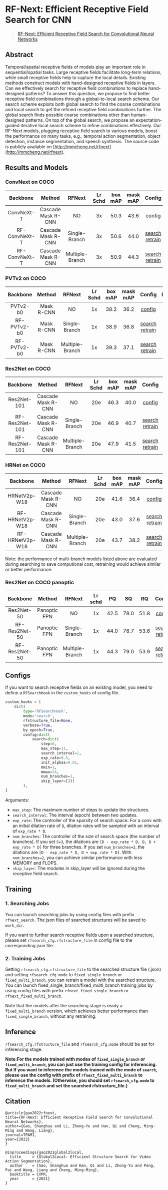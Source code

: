 # RF-Next: Efficient Receptive Field Search for CNN

> [RF-Next: Efficient Receptive Field Search for Convolutional Neural Networks](http://mftp.mmcheng.net/Papers/22TPAMI-ActionSeg.pdf)

<!-- [ALGORITHM] -->

## Abstract

Temporal/spatial receptive fields of models play an important role in sequential/spatial tasks. Large receptive fields facilitate long-term relations, while small receptive fields help to capture the local details. Existing methods construct models with hand-designed receptive fields in layers. Can we effectively search for receptive field combinations to replace hand-designed patterns? To answer this question, we propose to find better receptive field combinations through a global-to-local search scheme. Our search scheme exploits both global search to find the coarse combinations and local search to get the refined receptive field combinations further. The global search finds possible coarse combinations other than human-designed patterns. On top of the global search, we propose an expectation-guided iterative local search scheme to refine combinations effectively. Our RF-Next models, plugging receptive field search to various models, boost the performance on many tasks, e.g., temporal action segmentation, object detection, instance segmentation, and speech synthesis.
The source code is publicly available on [http://mmcheng.net/rfnext](http://mmcheng.net/rfnext).

## Results and Models

### ConvNext on COCO

|   Backbone    |       Method       |     RFNext      | Lr Schd | box mAP | mask mAP |                                                                                                                                                                             Config                                                                                                                                                                              |                                                                                                                                                                                                  Download                                                                                                                                                                                                  |
| :-----------: | :----------------: | :-------------: | :-----: | :-----: | :------: | :-------------------------------------------------------------------------------------------------------------------------------------------------------------------------------------------------------------------------------------------------------------------------------------------------------------------------------------------------------------: | :--------------------------------------------------------------------------------------------------------------------------------------------------------------------------------------------------------------------------------------------------------------------------------------------------------------------------------------------------------------------------------------------------------: |
|  ConvNeXt-T   | Cascade Mask R-CNN |       NO        |   3x    |  50.3   |   43.6   |                                                                                                             [config](https://github.com/open-mmlab/mmdetection/blob/master/configs/convnext/mask_rcnn_convnext-t_p4_w7_fpn_fp16_ms-crop_3x_coco.py)                                                                                                             | [model](https://download.openmmlab.com/mmdetection/v2.0/convnext/mask_rcnn_convnext-t_p4_w7_fpn_fp16_ms-crop_3x_coco/mask_rcnn_convnext-t_p4_w7_fpn_fp16_ms-crop_3x_coco_20220426_154953-050731f4.pth) \| [log](https://download.openmmlab.com/mmdetection/v2.0/convnext/mask_rcnn_convnext-t_p4_w7_fpn_fp16_ms-crop_3x_coco/mask_rcnn_convnext-t_p4_w7_fpn_fp16_ms-crop_3x_coco_20220426_154953.log.json) |
| RF-ConvNeXt-T | Cascade Mask R-CNN |  Single-Branch  |   3x    |  50.6   |   44.0   | [search](https://github.com/open-mmlab/mmdetection/tree/master/configs/rfnext/rfnext_search_cascade_mask_rcnn_convnext-t_p4_w7_fpn_giou_4conv1f_fp16_ms-crop_3x_coco.py) [retrain](https://github.com/open-mmlab/mmdetection/tree/master/configs/rfnext/rfnext_fixed_single_branch_cascade_mask_rcnn_convnext-t_p4_w7_fpn_giou_4conv1f_fp16_ms-crop_3x_coco.py) |                                                                                                                                                                                          [model](<>) \| [log](<>)                                                                                                                                                                                          |
| RF-ConvNeXt-T | Cascade Mask R-CNN | Multiple-Branch |   3x    |  50.9   |   44.3   | [search](https://github.com/open-mmlab/mmdetection/tree/master/configs/rfnext/rfnext_search_cascade_mask_rcnn_convnext-t_p4_w7_fpn_giou_4conv1f_fp16_ms-crop_3x_coco.py) [retrain](https://github.com/open-mmlab/mmdetection/tree/master/configs/rfnext/rfnext_fixed_multi_branch_cascade_mask_rcnn_convnext-t_p4_w7_fpn_giou_4conv1f_fp16_ms-crop_3x_coco.py)  |                                                                                                                                                                                          [model](<>) \| [log](<>)                                                                                                                                                                                          |

### PVTv2 on COCO

|  Backbone   |   Method   |     RFNext      | Lr Schd | box mAP | mask mAP |                                                                                                                                   Config                                                                                                                                    |                                                       Download                                                       |
| :---------: | :--------: | :-------------: | :-----: | :-----: | :------: | :-------------------------------------------------------------------------------------------------------------------------------------------------------------------------------------------------------------------------------------------------------------------------: | :------------------------------------------------------------------------------------------------------------------: |
|  PVTv2-b0   | Mask R-CNN |       NO        |   1x    |  38.2   |   36.2   |                                                                                                         [config](https://github.com/whai362/PVT/tree/v2/detection)                                                                                                          | [model](https://github.com/whai362/PVT/tree/v2/detection) \| [log](https://github.com/whai362/PVT/tree/v2/detection) |
| RF-PVTv2-b0 | Mask R-CNN |  Single-Branch  |   1x    |  38.9   |   36.8   | [search](https://github.com/open-mmlab/mmdetection/tree/master/configs/rfnext/rfnext_search_mask_rcnn_pvtv2-b0_fpn_1x_coco.py) [retrain](https://github.com/open-mmlab/mmdetection/tree/master/configs/rfnext/rfnext_fixed_single_branch_mask_rcnn_pvtv2-b0_fpn_1x_coco.py) |                                               [model](<>) \| [log](<>)                                               |
| RF-PVTv2-b0 | Mask R-CNN | Multiple-Branch |   1x    |  39.3   |   37.1   | [search](https://github.com/open-mmlab/mmdetection/tree/master/configs/rfnext/rfnext_search_mask_rcnn_pvtv2-b0_fpn_1x_coco.py) [retrain](https://github.com/open-mmlab/mmdetection/tree/master/configs/rfnext/rfnext_fixed_multi_branch_mask_rcnn_pvtv2-b0_fpn_1x_coco.py)  |                                               [model](<>) \| [log](<>)                                               |

### Res2Net on COCO

|    Backbone    |       Method       |     RFNext      | Lr Schd | box mAP | mask mAP |                                                                                                                                           Config                                                                                                                                           |         Download         |
| :------------: | :----------------: | :-------------: | :-----: | :-----: | :------: | :----------------------------------------------------------------------------------------------------------------------------------------------------------------------------------------------------------------------------------------------------------------------------------------: | :----------------------: |
|  Res2Net-101   | Cascade Mask R-CNN |       NO        |   20e   |  46.3   |   40.0   |                                                                                  [config](https://github.com/open-mmlab/mmdetection/tree/master/configs/res2net/cascade_mask_rcnn_r2_101_fpn_20e_coco.py)                                                                                  | [model](<>) \| [log](<>) |
| RF-Res2Net-101 | Cascade Mask R-CNN |  Single-Branch  |   20e   |  46.9   |   40.7   | [search](https://github.com/open-mmlab/mmdetection/tree/master/configs/rfnext/rfnext_search_cascade_mask_rcnn_r2_101_fpn_20e_coco.py)  [retrain](https://github.com/open-mmlab/mmdetection/tree/master/configs/rfnext/rfnext_fixed_single_branch_cascade_mask_rcnn_r2_101_fpn_20e_coco.py) | [model](<>) \| [log](<>) |
| RF-Res2Net-101 | Cascade Mask R-CNN | Multiple-Branch |   20e   |  47.9   |   41.5   | [search](https://github.com/open-mmlab/mmdetection/tree/master/configs/rfnext/rfnext_search_cascade_mask_rcnn_r2_101_fpn_20e_coco.py)  [retrain](https://github.com/open-mmlab/mmdetection/tree/master/configs/rfnext/rfnext_fixed_multi_branch_cascade_mask_rcnn_r2_101_fpn_20e_coco.py)  | [model](<>) \| [log](<>) |

### HRNet on COCO

|    Backbone     |       Method       |     RFNext      | Lr Schd | box mAP | mask mAP |                                                                                                                                                Config                                                                                                                                                 |         Download         |
| :-------------: | :----------------: | :-------------: | :-----: | :-----: | :------: | :---------------------------------------------------------------------------------------------------------------------------------------------------------------------------------------------------------------------------------------------------------------------------------------------------: | :----------------------: |
|  HRNetV2p-W18   | Cascade Mask R-CNN |       NO        |   20e   |  41.6   |   36.4   |                                                                                       [config](https://github.com/open-mmlab/mmdetection/tree/master/configs/hrnet/cascade_mask_rcnn_hrnetv2p_w18_20e_coco.py)                                                                                        | [model](<>) \| [log](<>) |
| RF-HRNetV2p-W18 | Cascade Mask R-CNN |  Single-Branch  |   20e   |  43.0   |   37.6   | [search](https://github.com/open-mmlab/mmdetection/tree/master/configs/rfnext/rfsearched_search_cascade_mask_rcnn_hrnetv2p_w18_20e_coco.py) [retrain](https://github.com/open-mmlab/mmdetection/tree/master/configs/rfnext/rfsearched_fixed_single_branch_cascade_mask_rcnn_hrnetv2p_w18_20e_coco.py) | [model](<>) \| [log](<>) |
| RF-HRNetV2p-W18 | Cascade Mask R-CNN | Multiple-Branch |   20e   |  43.7   |   38.2   | [search](https://github.com/open-mmlab/mmdetection/tree/master/configs/rfnext/rfsearched_search_cascade_mask_rcnn_hrnetv2p_w18_20e_coco.py) [retrain](https://github.com/open-mmlab/mmdetection/tree/master/configs/rfnext/rfsearched_fixed_multi_branch_cascade_mask_rcnn_hrnetv2p_w18_20e_coco.py)  | [model](<>) \| [log](<>) |

Note: the performance of multi-branch models listed above are evaluated during searching to save computional cost, retraining would achieve similar or better performance.

### Res2Net on COCO panoptic

|   Backbone    |    Method    |     RFNext      | Lr schd |  PQ  |  SQ  |  RQ  |                                                                                                                                        Config                                                                                                                                         |         Download         |
| :-----------: | :----------: | :-------------: | :-----: | :--: | :--: | :--: | :-----------------------------------------------------------------------------------------------------------------------------------------------------------------------------------------------------------------------------------------------------------------------------------: | :----------------------: |
|  Res2Net-50   | Panoptic FPN |       NO        |   1x    | 42.5 | 78.0 | 51.8 |                                                                              [config](https://github.com/open-mmlab/mmdetection/tree/master/configs/panoptic_fpn/panoptic_fpn_r2_50_fpn_fp16_1x_coco.py)                                                                              | [model](<>) \| [log](<>) |
| RF-Res2Net-50 | Panoptic FPN |  Single-Branch  |   1x    | 44.0 | 78.7 | 53.6 | [search](https://github.com/open-mmlab/mmdetection/tree/master/configs/rfnext/rfnext_search_panoptic_fpn_r2_50_fpn_fp16_1x_coco.py) [retrain](https://github.com/open-mmlab/mmdetection/tree/master/configs/rfnext/rfnext_fixed_single_branch_panoptic_fpn_r2_50_fpn_fp16_1x_coco.py) | [model](<>) \| [log](<>) |
| RF-Res2Net-50 | Panoptic FPN | Multiple-Branch |   1x    | 44.3 | 79.0 | 53.9 | [search](https://github.com/open-mmlab/mmdetection/tree/master/configs/rfnext/rfnext_search_panoptic_fpn_r2_50_fpn_fp16_1x_coco.py) [retrain](https://github.com/open-mmlab/mmdetection/tree/master/configs/rfnext/rfnext_fixed_multi_branch_panoptic_fpn_r2_50_fpn_fp16_1x_coco.py)  | [model](<>) \| [log](<>) |

## Configs

If you want to search receptive fields on an existing model, you need to define a `RFSearchHook` in the `custom_hooks` of config file.

```python
custom_hooks = [
    dict(
        type='RFSearchHook',
        mode='search',
        rfstructure_file=None,
        verbose=True,
        by_epoch=True,
        config=dict(
            search=dict(
                step=0,
                max_step=11,
                search_interval=1,
                exp_rate=0.5,
                init_alphas=0.01,
                mmin=1,
                mmax=24,
                num_branches=2,
                skip_layer=[]))
        ),
]
```

Arguments:

- `max_step`: The maximum number of steps to update the structures.
- `search_interval`: The interval (epoch) between two updates.
- `exp_rate`:  The controller of the sparsity of search space. For a conv with an initial dilation rate of `D`, dilation rates will be sampled with an interval of `exp_rate * D`.
- `num_branches`: The controller of the size of search space (the number of branches). If you set `S=3`, the dilations are `[D - exp_rate * D, D, D + exp_rate * D]` for three branches. If you set `num_branches=2`, the dilations are `[D - exp_rate * D, D + exp_rate * D]`. With `num_branches=2`, you can achieve similar performance with less MEMORY and FLOPS.
- `skip_layer`: The modules in skip_layer will be ignored during the receptive field search.

## Training

### 1. Searching Jobs

You can launch searching jobs by using config files with prefix `rfnext_search`. The json files of searched structures will be saved to `work_dir`.

If you want to further search receptive fields upon a searched structure, please set `rfsearch_cfg.rfstructure_file` in config file to the corresponding json file.

### 2. Training Jobs

Setting `rfsearch_cfg.rfstructure_file` to the searched structure file (.json) and setting `rfsearch_cfg.mode` to `fixed_single_branch` or `fixed_multi_branch`, you can retrain a model with the searched structure.
You can launch fixed_single_branch/fixed_multi_branch training jobs by using config files with prefix `rfnext_fixed_single_branch` or `rfnext_fixed_multi_branch`.

Note that the models after the searching stage is ready a `fixed_multi_branch` version, which achieves better performance than `fixed_single_branch`, without any retraining.

## Inference

`rfsearch_cfg.rfstructure_file` and `rfsearch_cfg.mode` should be set for inferencing stage.

**Note:For the models trained with modes of `fixed_single_branch` or `fixed_multi_branch`, you can just use the training config for inferencing.**
**But If you want to inference the models trained with the mode of `search`, please use the config with prefix of `rfnext_fixed_multi_branch` to inference the models. (Otherwise, you should set `rfsearch_cfg.mode` to `fixed_multi_branch` and set the searched rfstructure_file.)**

## Citation

```
@article{gao2022rfnext,
title={RF-Next: Efficient Receptive Field Search for Convolutional Neural Networks},
author={Gao, Shanghua and Li, Zhong-Yu and Han, Qi and Cheng, Ming-Ming and Wang, Liang},
journal=TPAMI,
year={2022}
}

@inproceedings{gao2021global2local,
  title     = {Global2Local: Efficient Structure Search for Video Action Segmentation},
  author    = {Gao, Shanghua and Han, Qi and Li, Zhong-Yu and Peng, Pai and Wang, Liang and Cheng, Ming-Ming},
  booktitle = CVPR,
  year      = {2021}
}
```
